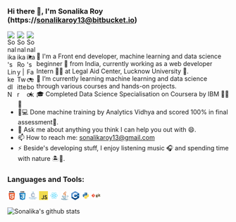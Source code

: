### Hi there 👋, I'm Sonalika Roy (https://sonalikaroy13@bitbucket.io)

<a href="https://www.linkedin.com/in/sonalikaroy">
  <img align="left" alt="Sonalika's LinkedIN" width="22px" src="https://cdn.jsdelivr.net/npm/simple-icons@v3/icons/linkedin.svg" />
</a>
<a href="https://twitter.com/sonalikaroy13">
  <img align="left" alt="Sonalika Roy | Twitter" width="22px" src="https://cdn.jsdelivr.net/npm/simple-icons@v3/icons/twitter.svg" />
</a>
<a href="https://www.facebook.com/sonalika.roy.9803">
  <img align="left" alt="Sonalika's Facebook" width="22px" src="https://cdn.jsdelivr.net/npm/simple-icons@v3/icons/facebook.svg" />
</a>

<br />
<br />

- 🔭 I'm a Front end developer, machine learning and data science beginner 🚀 from India, currently working as a web developer Intern 🙍🏽 at Legal Aid Center, Lucknow University 👯.
- 🌱 I’m currently learning machine learning and data science through various courses and hands-on projects.
- 🎓 Completed Data Science Specialisation on Coursera by IBM 👨🏽💼 
- 👨💻 Done machine training by Analytics Vidhya and scored 100% in final assessment🥇.
- 💬 Ask me about anything you think I can help you out with 😄.
- 📫 How to reach me: sonalikaroy13@gmail.com
- ⚡ Beside's developing stuff, I enjoy listening music 🎧 and spending time with nature 🏝️🗻. 

### **Languages and Tools:**
<code><img height="20" src="https://raw.githubusercontent.com/github/explore/80688e429a7d4ef2fca1e82350fe8e3517d3494d/topics/html/html.png"></code>
<code><img height="20" src="https://raw.githubusercontent.com/github/explore/80688e429a7d4ef2fca1e82350fe8e3517d3494d/topics/css/css.png"></code>
<code><img height="20" src="https://raw.githubusercontent.com/github/explore/80688e429a7d4ef2fca1e82350fe8e3517d3494d/topics/c/c.png"></code>
<code><img height="20" src="https://raw.githubusercontent.com/github/explore/80688e429a7d4ef2fca1e82350fe8e3517d3494d/topics/javascript/javascript.png"></code>
<code><img height="20" src="https://raw.githubusercontent.com/github/explore/80688e429a7d4ef2fca1e82350fe8e3517d3494d/topics/react/react.png"></code>
<code><img height="20" src="https://raw.githubusercontent.com/github/explore/80688e429a7d4ef2fca1e82350fe8e3517d3494d/topics/java/java.png"></code>
<code><img height="20" src="https://raw.githubusercontent.com/github/explore/80688e429a7d4ef2fca1e82350fe8e3517d3494d/topics/cpp/cpp.png"></code>
<code><img height="20" src="https://raw.githubusercontent.com/github/explore/80688e429a7d4ef2fca1e82350fe8e3517d3494d/topics/python/python.png"></code>
<code><img height="20" src="https://raw.githubusercontent.com/github/explore/80688e429a7d4ef2fca1e82350fe8e3517d3494d/topics/git/git.png"></code>
<br />

![Sonalika's github stats](https://github-readme-stats.vercel.app/api?username=sonalikaroy13&show_icons=true&hide_border=true)
